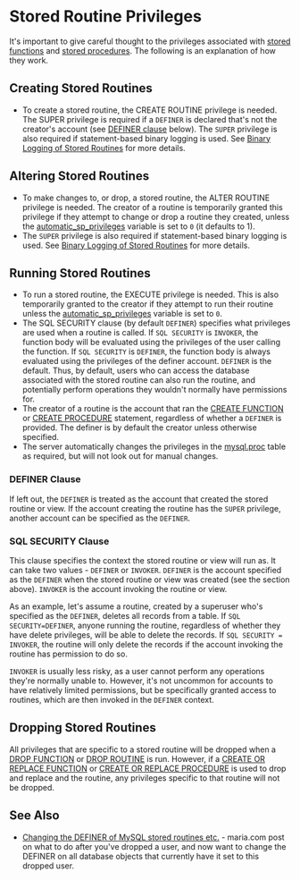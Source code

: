# Stored Routine Privileges

It's important to give careful thought to the privileges associated with [stored functions](/programming-customizing-mariadb/stored-routines/stored-functions/) and [stored procedures](/programming-customizing-mariadb/stored-routines/stored-procedures/). The following is an explanation of how they work.

## Creating Stored Routines

- To create a stored routine, the <a undefined>CREATE ROUTINE</a> privilege is needed. The <a undefined>SUPER</a> privilege is required if a `DEFINER` is declared that's not the creator's account (see [DEFINER clause](#definer-clause) below). The `SUPER` privilege is also required if statement-based binary logging is used. See [Binary Logging of Stored Routines](/programming-customizing-mariadb/stored-routines/binary-logging-of-stored-routines/) for more details.

## Altering Stored Routines

- To make changes to, or drop, a stored routine, the <a undefined>ALTER ROUTINE</a> privilege is needed. The creator of a routine is temporarily granted this privilege if they attempt to change or drop a routine they created, unless the [automatic_sp_privileges](/kb/en/server-system-variables/#automatic_sp_privileges) variable is set to `0` (it defaults to 1).
- The `SUPER` privilege is also required if statement-based binary logging is used. See [Binary Logging of Stored Routines](/programming-customizing-mariadb/stored-routines/binary-logging-of-stored-routines/) for more details.

## Running Stored Routines

- To run a stored routine, the <a undefined>EXECUTE</a> privilege is needed. This is also temporarily granted to the creator if they attempt to run their routine unless the [automatic_sp_privileges](/kb/en/server-system-variables/#automatic_sp_privileges) variable is set to `0`.
- The <a undefined>SQL SECURITY clause</a> (by default `DEFINER`) specifies what privileges are used when a routine is called. If `SQL SECURITY` is `INVOKER`, the function body will be evaluated using the privileges of the user calling the function. If `SQL SECURITY` is `DEFINER`, the function body is always evaluated using the privileges of the definer account. `DEFINER` is the default. Thus, by default, users who can access the database associated with the stored routine can also run the routine, and potentially perform operations they wouldn't normally have permissions for.
- The creator of a routine is the account that ran the [CREATE FUNCTION](/sql-statements-structure/sql-statements/data-definition/create/create-function/) or [CREATE PROCEDURE](/programming-customizing-mariadb/stored-routines/stored-procedures/create-procedure/) statement, regardless of whether a `DEFINER` is provided. The definer is by default the creator unless otherwise specified.
- The server automatically changes the privileges in the [mysql.proc](/sql-statements-structure/sql-statements/administrative-sql-statements/system-tables/the-mysql-database-tables/mysqlproc-table/) table as required, but will not look out for manual changes.

### DEFINER Clause

If left out, the `DEFINER` is treated as the account that created the stored routine or view. If the account creating the routine has the `SUPER` privilege, another account can be specified as the `DEFINER`.

### SQL SECURITY Clause

This clause specifies the context the stored routine or view will run as. It can take two values - `DEFINER` or `INVOKER`. `DEFINER` is the account specified as the `DEFINER` when the stored routine or view was created (see the section above). `INVOKER` is the account invoking the routine or view.

As an example, let's assume a routine, created by a superuser who's specified as the `DEFINER`, deletes all records from a table. If `SQL SECURITY=DEFINER`, anyone running the routine, regardless of whether they have delete privileges, will be able to delete the records. If `SQL SECURITY = INVOKER`, the routine will only delete the records if the account invoking the routine has permission to do so.

`INVOKER` is usually less risky, as a user cannot perform any operations they're normally unable to. However, it's not uncommon for accounts to have relatively limited permissions, but be specifically granted access to routines, which are then invoked in the `DEFINER` context.

## Dropping Stored Routines

All privileges that are specific to a stored routine will be dropped when a [DROP FUNCTION](/programming-customizing-mariadb/stored-routines/stored-functions/drop-function/) or [DROP ROUTINE](drop-routine) is run. However, if a [CREATE OR REPLACE FUNCTION](/sql-statements-structure/sql-statements/data-definition/create/create-function/) or [CREATE OR REPLACE PROCEDURE](/programming-customizing-mariadb/stored-routines/stored-procedures/create-procedure/) is used to drop and replace and the routine, any privileges specific to that routine will not be dropped.

## See Also

- [Changing the DEFINER of MySQL stored routines etc.](https://mariadb.com/blog/changing-definer-mysql-stored-routines-etc) - maria.com post on what to do after you've dropped a user, and now want to change the DEFINER on all database objects that currently have it set to this dropped user.